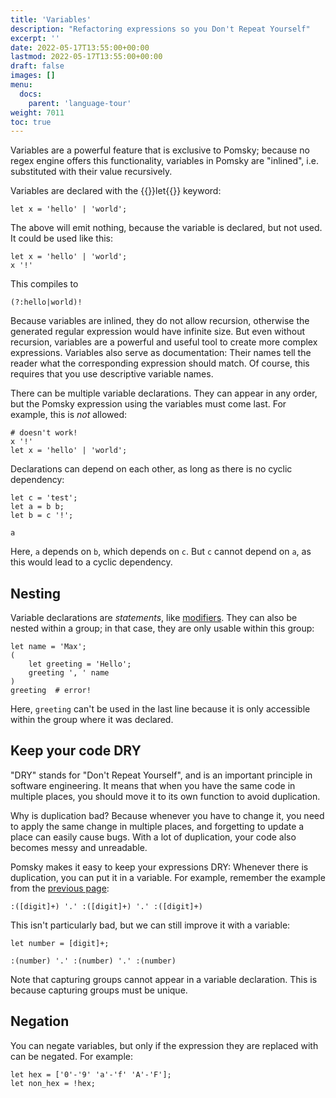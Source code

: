 ```yaml
---
title: 'Variables'
description: "Refactoring expressions so you Don't Repeat Yourself"
excerpt: ''
date: 2022-05-17T13:55:00+00:00
lastmod: 2022-05-17T13:55:00+00:00
draft: false
images: []
menu:
  docs:
    parent: 'language-tour'
weight: 7011
toc: true
---
```


Variables are a powerful feature that is exclusive to Pomsky; because no regex engine offers this
functionality, variables in Pomsky are "inlined", i.e. substituted with their value recursively.

Variables are declared with the {{<po>}}let{{</po>}} keyword:

```pomsky
let x = 'hello' | 'world';
```

The above will emit nothing, because the variable is declared, but not used. It could be used like
this:

```pomsky
let x = 'hello' | 'world';
x '!'
```

This compiles to

```regexp
(?:hello|world)!
```

Because variables are inlined, they do not allow recursion, otherwise the generated regular
expression would have infinite size. But even without recursion, variables are a powerful and useful
tool to create more complex expressions. Variables also serve as documentation: Their names tell the
reader what the corresponding expression should match. Of course, this requires that you use
descriptive variable names.

There can be multiple variable declarations. They can appear in any order, but the Pomsky expression
using the variables must come last. For example, this is _not_ allowed:

```pomsky
# doesn't work!
x '!'
let x = 'hello' | 'world';
```

Declarations can depend on each other, as long as there is no cyclic dependency:

```pomsky
let c = 'test';
let a = b b;
let b = c '!';

a
```

Here, `a` depends on `b`, which depends on `c`. But `c` cannot depend on `a`, as this would lead to
a cyclic dependency.

## Nesting

Variable declarations are _statements_, like [modifiers](/docs/language-tour/modifiers/). They can
also be nested within a group; in that case, they are only usable within this group:

```pomsky
let name = 'Max';
(
    let greeting = 'Hello';
    greeting ', ' name
)
greeting  # error!
```

Here, `greeting` can't be used in the last line because it is only accessible within the
group where it was declared.

## Keep your code DRY

"DRY" stands for "Don't Repeat Yourself", and is an important principle in software engineering. It
means that when you have the same code in multiple places, you should move it to its own function
to avoid duplication.

Why is duplication bad? Because whenever you have to change it, you need to apply the same change in
multiple places, and forgetting to update a place can easily cause bugs. With a lot of duplication,
your code also becomes messy and unreadable.

Pomsky makes it easy to keep your expressions DRY: Whenever there is duplication, you can put it
in a variable. For example, remember the example from the
[previous page](/docs/language-tour/capturing-groups):

```pomsky
:([digit]+) '.' :([digit]+) '.' :([digit]+)
```

This isn't particularly bad, but we can still improve it with a variable:

```pomsky
let number = [digit]+;

:(number) '.' :(number) '.' :(number)
```

Note that capturing groups cannot appear in a variable declaration. This is because capturing
groups must be unique.

## Negation

You can negate variables, but only if the expression they are replaced with can be negated. For
example:

```pomsky
let hex = ['0'-'9' 'a'-'f' 'A'-'F'];
let non_hex = !hex;
```
